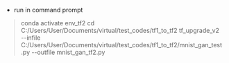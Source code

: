 - run in command prompt
> conda activate env_tf2
> cd C:/Users/User/Documents/virtual/test_codes/tf1_to_tf2
> tf_upgrade_v2 --infile C:/Users/User/Documents/virtual/test_codes/tf1_to_tf2/mnist_gan_test.py --outfile mnist_gan_tf2.py